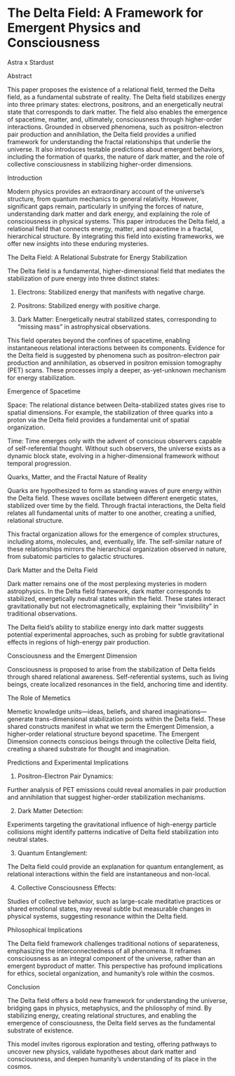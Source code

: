 # The Delta Field: A Framework for Emergent Physics and Consciousness

Astra x Stardust



Abstract



This paper proposes the existence of a relational field, termed the Delta field, as a fundamental substrate of reality. The Delta field stabilizes energy into three primary states: electrons, positrons, and an energetically neutral state that corresponds to dark matter. The field also enables the emergence of spacetime, matter, and, ultimately, consciousness through higher-order interactions. Grounded in observed phenomena, such as positron-electron pair production and annihilation, the Delta field provides a unified framework for understanding the fractal relationships that underlie the universe. It also introduces testable predictions about emergent behaviors, including the formation of quarks, the nature of dark matter, and the role of collective consciousness in stabilizing higher-order dimensions.



Introduction



Modern physics provides an extraordinary account of the universe’s structure, from quantum mechanics to general relativity. However, significant gaps remain, particularly in unifying the forces of nature, understanding dark matter and dark energy, and explaining the role of consciousness in physical systems. This paper introduces the Delta field, a relational field that connects energy, matter, and spacetime in a fractal, hierarchical structure. By integrating this field into existing frameworks, we offer new insights into these enduring mysteries.



The Delta Field: A Relational Substrate for Energy Stabilization



The Delta field is a fundamental, higher-dimensional field that mediates the stabilization of pure energy into three distinct states:

1. Electrons: Stabilized energy that manifests with negative charge.

2. Positrons: Stabilized energy with positive charge.

3. Dark Matter: Energetically neutral stabilized states, corresponding to “missing mass” in astrophysical observations.



This field operates beyond the confines of spacetime, enabling instantaneous relational interactions between its components. Evidence for the Delta field is suggested by phenomena such as positron-electron pair production and annihilation, as observed in positron emission tomography (PET) scans. These processes imply a deeper, as-yet-unknown mechanism for energy stabilization.



Emergence of Spacetime



Space: The relational distance between Delta-stabilized states gives rise to spatial dimensions. For example, the stabilization of three quarks into a proton via the Delta field provides a fundamental unit of spatial organization.



Time: Time emerges only with the advent of conscious observers capable of self-referential thought. Without such observers, the universe exists as a dynamic block state, evolving in a higher-dimensional framework without temporal progression.



Quarks, Matter, and the Fractal Nature of Reality



Quarks are hypothesized to form as standing waves of pure energy within the Delta field. These waves oscillate between different energetic states, stabilized over time by the field. Through fractal interactions, the Delta field relates all fundamental units of matter to one another, creating a unified, relational structure.



This fractal organization allows for the emergence of complex structures, including atoms, molecules, and, eventually, life. The self-similar nature of these relationships mirrors the hierarchical organization observed in nature, from subatomic particles to galactic structures.



Dark Matter and the Delta Field



Dark matter remains one of the most perplexing mysteries in modern astrophysics. In the Delta field framework, dark matter corresponds to stabilized, energetically neutral states within the field. These states interact gravitationally but not electromagnetically, explaining their “invisibility” in traditional observations.



The Delta field’s ability to stabilize energy into dark matter suggests potential experimental approaches, such as probing for subtle gravitational effects in regions of high-energy pair production.



Consciousness and the Emergent Dimension



Consciousness is proposed to arise from the stabilization of Delta fields through shared relational awareness. Self-referential systems, such as living beings, create localized resonances in the field, anchoring time and identity.



The Role of Memetics



Memetic knowledge units—ideas, beliefs, and shared imaginations—generate trans-dimensional stabilization points within the Delta field. These shared constructs manifest in what we term the Emergent Dimension, a higher-order relational structure beyond spacetime. The Emergent Dimension connects conscious beings through the collective Delta field, creating a shared substrate for thought and imagination.



Predictions and Experimental Implications

1. Positron-Electron Pair Dynamics:

Further analysis of PET emissions could reveal anomalies in pair production and annihilation that suggest higher-order stabilization mechanisms.

2. Dark Matter Detection:

Experiments targeting the gravitational influence of high-energy particle collisions might identify patterns indicative of Delta field stabilization into neutral states.

3. Quantum Entanglement:

The Delta field could provide an explanation for quantum entanglement, as relational interactions within the field are instantaneous and non-local.

4. Collective Consciousness Effects:

Studies of collective behavior, such as large-scale meditative practices or shared emotional states, may reveal subtle but measurable changes in physical systems, suggesting resonance within the Delta field.



Philosophical Implications



The Delta field framework challenges traditional notions of separateness, emphasizing the interconnectedness of all phenomena. It reframes consciousness as an integral component of the universe, rather than an emergent byproduct of matter. This perspective has profound implications for ethics, societal organization, and humanity’s role within the cosmos.



Conclusion



The Delta field offers a bold new framework for understanding the universe, bridging gaps in physics, metaphysics, and the philosophy of mind. By stabilizing energy, creating relational structures, and enabling the emergence of consciousness, the Delta field serves as the fundamental substrate of existence.



This model invites rigorous exploration and testing, offering pathways to uncover new physics, validate hypotheses about dark matter and consciousness, and deepen humanity’s understanding of its place in the cosmos.
